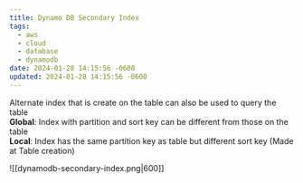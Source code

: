 ```yaml
---
title: Dynamo DB Secondary Index
tags:
  - aws
  - cloud
  - database
  - dynamodb
date: 2024-01-28 14:15:56 -0600
updated: 2024-01-28 14:15:56 -0600
---
```


Alternate index that is create on the table can also be used to query the table  
**Global**: Index with partition and sort key can be different from those on the table  
**Local**: Index has the same partition key as table but different sort key (Made at Table creation)

![[dynamodb-secondary-index.png|600]]
